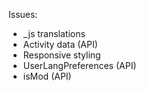 Issues:
* _js translations
* Activity data (API)
* Responsive styling
* UserLangPreferences (API)
* isMod (API)
